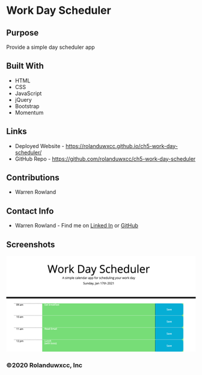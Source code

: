 # Work Day Scheduler

## Purpose
Provide a simple day scheduler app

## Built With
* HTML
* CSS
* JavaScript
* jQuery
* Bootstrap
* Momentum

## Links
* Deployed Website - https://rolanduwxcc.github.io/ch5-work-day-scheduler/
* GitHub Repo - https://github.com/rolanduwxcc/ch5-work-day-scheduler

## Contributions
* Warren Rowland

## Contact Info
* Warren Rowland - Find me on [Linked In](https://www.linkedin.com/in/linkedinrowland/) or [GitHub](https://github.com/rolanduwxcc)

## Screenshots
![Work Day Scheduler Page](assets/images/WorkDay.png)

### ©️2020 Rolanduwxcc, Inc 